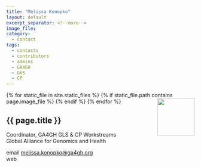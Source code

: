 ```yaml
---
title: "Melissa Konopko"
layout: default
excerpt_separator: <!--more-->
image_file: 
category:
  - contact
tags:
  - contacts
  - contributors
  - admins
  - GA4GH
  - GKS
  - CP
---
```


{% for static_file in site.static_files %}
  {% if static_file.path contains page.image_file %}
<img style="float: right; width: 100px;" src="{{ static_file.path | relative_url}}" />
  {% endif %}
{% endfor %}

## {{ page.title }}

Coordinator, GA4GH GLS & CP Workstreams  
Global Alliance for Genomics and Health  

<!--more-->

email [melissa.konopko@ga4gh.org](mailto:melissa.konopko@ga4gh.org)  
web []()  
